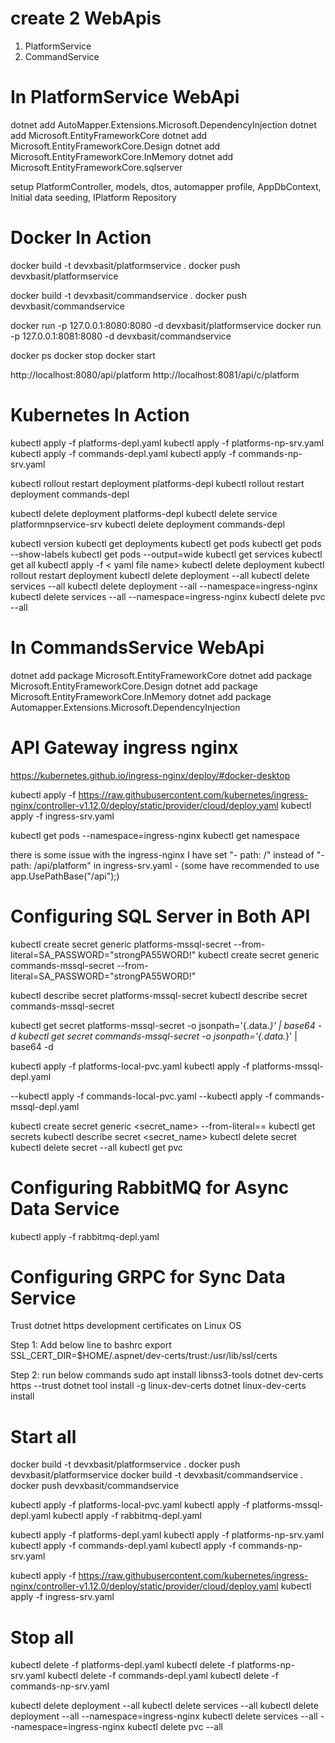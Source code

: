 # create 2 WebApis
1. PlatformService
2. CommandService

# In PlatformService WebApi
dotnet add AutoMapper.Extensions.Microsoft.DependencyInjection
dotnet add Microsoft.EntityFrameworkCore
dotnet add Microsoft.EntityFrameworkCore.Design
dotnet add Microsoft.EntityFrameworkCore.InMemory
dotnet add Microsoft.EntityFrameworkCore.sqlserver

setup PlatformController, models, dtos, automapper profile, AppDbContext, Initial data seeding, IPlatform Repository

# Docker In Action

docker build -t devxbasit/platformservice .
docker push devxbasit/platformservice

docker build -t devxbasit/commandservice .
docker push devxbasit/commandservice

docker run -p 127.0.0.1:8080:8080 -d devxbasit/platformservice
docker run -p 127.0.0.1:8081:8080 -d devxbasit/commandservice

docker ps
docker stop <container Id>
docker start <container Id>

http://localhost:8080/api/platform
http://localhost:8081/api/c/platform


# Kubernetes In Action
kubectl apply -f platforms-depl.yaml
kubectl apply -f platforms-np-srv.yaml
kubectl apply -f commands-depl.yaml
kubectl apply -f commands-np-srv.yaml

kubectl rollout restart deployment platforms-depl
kubectl rollout restart deployment commands-depl

kubectl delete deployment platforms-depl
kubectl delete service platformnpservice-srv
kubectl delete deployment commands-depl


kubectl version
kubectl get deployments
kubectl get pods
kubectl get pods --show-labels
kubectl get pods --output=wide
kubectl get services
kubectl get all
kubectl apply -f < yaml file name>
kubectl delete deployment <deployment name>
kubectl rollout restart deployment <deployment name>
kubectl delete deployment --all
kubectl delete services --all
kubectl delete deployment --all --namespace=ingress-nginx
kubectl delete services --all --namespace=ingress-nginx
kubectl delete pvc --all

# In CommandsService WebApi
dotnet add package Microsoft.EntityFrameworkCore
dotnet add package Microsoft.EntityFrameworkCore.Design
dotnet add package Microsoft.EntityFrameworkCore.InMemory
dotnet add package Automapper.Extensions.Microsoft.DependencyInjection

# API Gateway ingress nginx
https://kubernetes.github.io/ingress-nginx/deploy/#docker-desktop

kubectl apply -f https://raw.githubusercontent.com/kubernetes/ingress-nginx/controller-v1.12.0/deploy/static/provider/cloud/deploy.yaml
kubectl apply -f ingress-srv.yaml

kubectl get pods --namespace=ingress-nginx
kubectl get namespace

there is some issue with the ingress-nginx
I have set  "- path: /" instead of  "- path: /api/platform" in ingress-srv.yaml - (some have recommended to use app.UsePathBase("/api");)

# Configuring SQL Server in Both API
kubectl create secret generic platforms-mssql-secret --from-literal=SA_PASSWORD="strongPA55WORD!"
kubectl create secret generic commands-mssql-secret --from-literal=SA_PASSWORD="strongPA55WORD!"

kubectl describe secret platforms-mssql-secret
kubectl describe secret commands-mssql-secret

kubectl get secret platforms-mssql-secret -o jsonpath='{.data.*}' | base64 -d
kubectl get secret commands-mssql-secret -o jsonpath='{.data.*}' | base64 -d

kubectl apply -f platforms-local-pvc.yaml
kubectl apply -f platforms-mssql-depl.yaml

--kubectl apply -f commands-local-pvc.yaml
--kubectl apply -f commands-mssql-depl.yaml

kubectl create secret generic <secret_name> --from-literal=<key>=<value>
kubectl get secrets
kubectl describe secret <secret_name>
kubectl delete secret <secret-name>
kubectl delete secret --all
kubectl get pvc

# Configuring RabbitMQ for Async Data Service

kubectl apply -f rabbitmq-depl.yaml


# Configuring GRPC for Sync Data Service
Trust dotnet https development certificates on Linux OS

Step 1: Add below line to bashrc
export SSL_CERT_DIR=$HOME/.aspnet/dev-certs/trust:/usr/lib/ssl/certs

Step 2: run below commands
sudo apt install libnss3-tools
dotnet dev-certs https --trust
dotnet tool install -g linux-dev-certs
dotnet linux-dev-certs install



# Start all
docker build -t devxbasit/platformservice .
docker push devxbasit/platformservice
docker build -t devxbasit/commandservice .
docker push devxbasit/commandservice

kubectl apply -f platforms-local-pvc.yaml
kubectl apply -f platforms-mssql-depl.yaml
kubectl apply -f rabbitmq-depl.yaml

kubectl apply -f platforms-depl.yaml
kubectl apply -f platforms-np-srv.yaml
kubectl apply -f commands-depl.yaml
kubectl apply -f commands-np-srv.yaml


kubectl apply -f https://raw.githubusercontent.com/kubernetes/ingress-nginx/controller-v1.12.0/deploy/static/provider/cloud/deploy.yaml
kubectl apply -f ingress-srv.yaml

# Stop all
kubectl delete -f platforms-depl.yaml
kubectl delete -f platforms-np-srv.yaml
kubectl delete -f commands-depl.yaml
kubectl delete -f commands-np-srv.yaml

kubectl delete deployment --all
kubectl delete services --all
kubectl delete deployment --all --namespace=ingress-nginx
kubectl delete services --all --namespace=ingress-nginx
kubectl delete pvc --all
